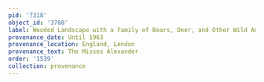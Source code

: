 ```yaml
---
pid: '7318'
object_id: '3788'
label: Wooded Landscape with a Family of Bears, Deer, and Other Wild Animals
provenance_date: Until 1963
provenance_location: England, London
provenance_text: The Misses Alexander
order: '1539'
collection: provenance
---
```

